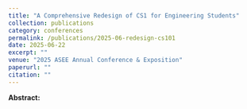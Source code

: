 ```yaml
---
title: "A Comprehensive Redesign of CS1 for Engineering Students"
collection: publications
category: conferences
permalink: /publications/2025-06-redesign-cs101
date: 2025-06-22
excerpt: ""
venue: "2025 ASEE Annual Conference & Exposition"
paperurl: ""
citation: ""
---
```


**Abstract:** 